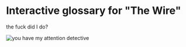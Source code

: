 # Interactive glossary for "The Wire"

the fuck did I do?


![you have my attention detective](https://i.imgur.com/OjorE6W.gif)
